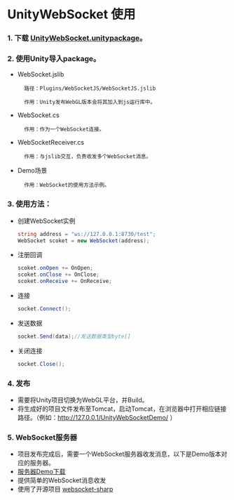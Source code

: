 # UnityWebSocket 使用

### 1. 下载 [UnityWebSocket.unitypackage](https://github.com/y85171642/UnityWebSocket/blob/master/Release/UnityWebSocket.unitypackage?raw=true)。

### 2. 使用Unity导入package。

- WebSocket.jslib

        路径：Plugins/WebSocketJS/WebSocketJS.jslib

        作用：Unity发布WebGL版本会将其加入到js运行库中。

- WebSocket.cs

        作用：作为一个WebSocket连接。

- WebSocketReceiver.cs

        作用：与jslib交互，负责收发多个WebSocket消息。

- Demo场景

        作用：WebSocket的使用方法示例。


### 3. 使用方法：

- 创建WebSocket实例

  ```csharp
  string address = "ws://127.0.0.1:8730/test";
  WebSocket scoket = new WebSocket(address);
  ```

- 注册回调

  ```csharp
  scoket.onOpen += OnOpen;
  scoket.onClose += OnClose;
  scoket.onReceive += OnReceive;
  ```

- 连接

  ```csharp
  socket.Connect();
  ```

- 发送数据

  ```csharp
  socket.Send(data);//发送数据类型byte[]
  ```

- 关闭连接

  ```csharp
  socket.Close();
  ```

### 4. 发布
- 需要将Unity项目切换为WebGL平台，并Build。
- 将生成好的项目文件发布至Tomcat，启动Tomcat，在浏览器中打开相应链接路径。（例如：http://127.0.0.1/UnityWebSocketDemo/ ）

### 5. WebSocket服务器
- 项目发布完成后，需要一个WebSocket服务器收发消息，以下是Demo版本对应的服务器。
- [服务器Demo下载](https://github.com/y85171642/UnityWebSocket/blob/master/Release/TestWebSocketServer.exe?raw=true)
- 提供简单的WebSocket消息收发
- 使用了开源项目 [websocket-sharp](https://github.com/sta/websocket-sharp)
